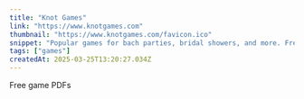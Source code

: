 ```yaml
---
title: "Knot Games"
link: "https://www.knotgames.com"
thumbnail: "https://www.knotgames.com/favicon.ico"
snippet: "Popular games for bach parties, bridal showers, and more. Free printable game pages. Classics like The Newlywed Game, Groom Quiz, and Never Have I Ever!"
tags: ["games"]
createdAt: 2025-03-25T13:20:27.034Z
---
```

Free game PDFs
